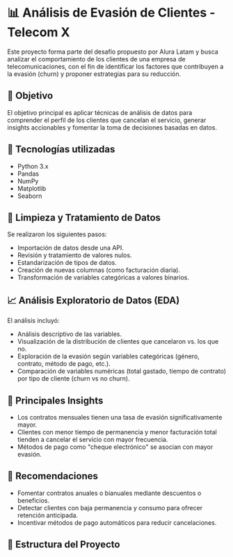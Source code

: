 # 📊 Análisis de Evasión de Clientes - Telecom X

Este proyecto forma parte del desafío propuesto por Alura Latam y busca analizar el comportamiento de los clientes de una empresa de telecomunicaciones, con el fin de identificar los factores que contribuyen a la evasión (churn) y proponer estrategias para su reducción.

## 🚀 Objetivo

El objetivo principal es aplicar técnicas de análisis de datos para comprender el perfil de los clientes que cancelan el servicio, generar insights accionables y fomentar la toma de decisiones basadas en datos.

## 🧰 Tecnologías utilizadas

- Python 3.x
- Pandas
- NumPy
- Matplotlib
- Seaborn

## 🧹 Limpieza y Tratamiento de Datos

Se realizaron los siguientes pasos:

- Importación de datos desde una API.
- Revisión y tratamiento de valores nulos.
- Estandarización de tipos de datos.
- Creación de nuevas columnas (como facturación diaria).
- Transformación de variables categóricas a valores binarios.

## 📈 Análisis Exploratorio de Datos (EDA)

El análisis incluyó:

- Análisis descriptivo de las variables.
- Visualización de la distribución de clientes que cancelaron vs. los que no.
- Exploración de la evasión según variables categóricas (género, contrato, método de pago, etc.).
- Comparación de variables numéricas (total gastado, tiempo de contrato) por tipo de cliente (churn vs no churn).

## 📌 Principales Insights

- Los contratos mensuales tienen una tasa de evasión significativamente mayor.
- Clientes con menor tiempo de permanencia y menor facturación total tienden a cancelar el servicio con mayor frecuencia.
- Métodos de pago como "cheque electrónico" se asocian con mayor evasión.

## 🧠 Recomendaciones

- Fomentar contratos anuales o bianuales mediante descuentos o beneficios.
- Detectar clientes con baja permanencia y consumo para ofrecer retención anticipada.
- Incentivar métodos de pago automáticos para reducir cancelaciones.

## 📁 Estructura del Proyecto

